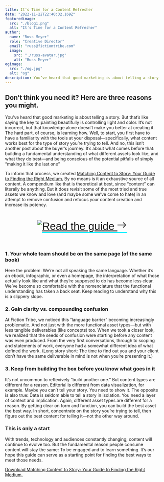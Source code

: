 ```yaml
---
title: It’s Time for a Content Refresher
date: "2022-11-22T22:40:32.169Z"
featuredimage:
  src: "./blog1.png"
  alt: "It’s Time for a Content Refresher"
author:
  name: "Russ Meyer"
  role: "Creative Director"
  email: "russ@fictiontribe.com"
  image:
    src: "./russ-avatar.jpg"
    alt: "Russ Meyer"
ogimage: 
  src: "./og.jpg"
  alt: "og"
description: You’ve heard that good marketing is about telling a story. But that’s like saying the key to painting beautifully is controlling light and color. It’s not incorrect, but that knowledge alone doesn’t make you better at creating it. The hard part, of course, is learning how. Well, to start, you first have to have a familiarity with the tools at your disposal—specifically, what content works best for the type of story you’re trying to tell.
---
```


## Don’t think you need it? Here are three reasons you might.

You’ve heard that good marketing is about telling a story. But that’s like saying the key to painting beautifully is controlling light and color. It’s not incorrect, but that knowledge alone doesn’t make you better at creating it. The hard part, of course, is learning how. Well, to start, you first have to have a familiarity with the tools at your disposal—specifically, what content works best for the type of story you’re trying to tell. And no, this isn’t another post about the buyer’s journey. It’s about what comes before that: building a fundamental understanding of what different assets look like, and what they do best—and being conscious of the potential pitfalls of simply “making it like the last one”    
 
To inform that process, we created <a href="https://blog.fictiontribe.com/assets/FictionTribe-asset-guide.pdf" target="_blank">Matching Content to Story: Your Guide to Finding the Right Medium.</a> By no means is it an exhaustive source of all content. A compendium like that is theoretical at best, since “content” can literally be anything. But it does revisit some of the most tried and true assets we know and love (and maybe some we’ve come to hate) in an attempt to remove confusion and refocus your content creation and increase its potency.

<div class="asset-flex row align-items-center">
  <div class="asset-flex-left col-12 col-md-12 col-lg-5 col-xl-4">
    <img class="cta-img img-fluid" src="/assets/asset-cover-2.png"/>
  </div>
  <div class="asset-flex-right col-12 col-md-12 col-lg-7 col-xl-8">
    <a class="cta-link" href="https://blog.fictiontribe.com/assets/FictionTribe-asset-guide.pdf" target="_blank">Read the guide <svg style="color: rgb(0, 0, 0);" xmlns="http://www.w3.org/2000/svg" width="32" height="32" fill="currentColor" class="bi bi-arrow-right" viewBox="0 0 16 16"> <path fill-rule="evenodd" d="M1 8a.5.5 0 0 1 .5-.5h11.793l-3.147-3.146a.5.5 0 0 1 .708-.708l4 4a.5.5 0 0 1 0 .708l-4 4a.5.5 0 0 1-.708-.708L13.293 8.5H1.5A.5.5 0 0 1 1 8z" fill="#000000"></path> </svg></a>
  </div>
</div>

<style>
.asset-flex {
  display: flex;
  margin: 0 auto 32px auto;
  padding: 28px 0;
  justify-content: center;
  height: auto;
  position: relative;
  width: 90%;
  overflow: hidden;
}
@media (max-width: 1200px) {
  .asset-flex {
    width: 100%;
  }
}
.asset-flex-left {
  position: relative;
  overflow: hidden;
}
.asset-flex-right {
  position: relative;
  /* min-width: 50%; */
}
img.cta-img {
  position: relative;
  max-height: 320px;
  /* max-width: 200px; */
  /* width: auto;
  height: auto;  */
}
a.cta-link {
  font-family: "Gilroy-ExtraBold", Sans-Serif;
  font-weight: normal;
  /* margin-left: 20px; */
  font-size: calc(1.275rem + 1.5vw);
  /* font-size: 42px; */
  border-bottom: 3px solid #00f0ff;
  /* position: absolute; */
  /* top: 50%;
  width: 100%;
  transform: translateY(-50%); */
}
@media (max-width: 544px) {
  a.cta-link {
    font-size: calc(1.075rem + 1.5vw);
  }
}
@media (min-width: 1080px) {
  a.cta-link {
    font-size: 2rem;
  }
}
@media (min-width: 1200px) {
  a.cta-link {
    font-size: 2.3rem;
  }
}
a.cta-link svg {
  transition: 0.45s all;
    transform: translateX(-2px);
}
a.cta-link:hover svg {
  transform: translateX(10px);
}
</style>

### 1. Your whole team should be on the same page (of the same book)
Here the problem: We’re not all speaking the same language. Whether it’s an ebook, infographic, or even a homepage, the interpretation of what those actually look like and what they’re supposed to do has become less clear. We’ve become so comfortable with the nomenclature that the functional understanding has taken a back seat. Keep reading to understand why this is a slippery slope.  

### 2. Gain clarity vs. compounding confusion
At Fiction Tribe, we noticed this “language barrier” becoming increasingly problematic. And not just with the more functional asset types—but with less tangible deliverables (like concepts) too. When we took a closer look, we realized that the seeds of confusion were starting before any content was even produced. From the very first conversations, through to scoping and statements of work, everyone had a somewhat different idea of what defined the work. (Long story short: The time to find out you and your client don’t have the same deliverable in mind is not when you’re presenting it.) 

### 3. Keep from building the box before you know what goes in it
It’s not uncommon to reflexively “build another one.” But content types are different for a reason. Editorial is different from data visualization, for example. Maybe you can’t tell your story. You need to show it. The opposite is also true: Data is seldom able to tell a story in isolation. You need a layer of context and implication. Again, different asset types are different for a reason. By getting clear on form and function, you can build the best asset the best way. In short, concentrate on the story you’re trying to tell, then figure out the best content for telling it—not the other way around.

### This is only a start
With trends, technology and audiences constantly changing, content will continue to evolve too. But the fundamental reason people consume content will stay the same: To be engaged and to learn something. It’s our hope this guide can serve as a starting point for finding the best ways to meet those needs. 

<a href="https://blog.fictiontribe.com/assets/FictionTribe-asset-guide.pdf" target="_blank">Download Matching Content to Story: Your Guide to Finding the Right Medium.</a>